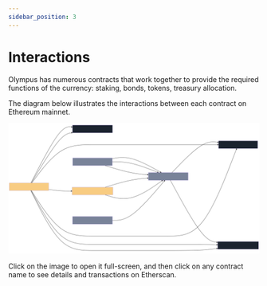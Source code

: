 ```yaml
---
sidebar_position: 3
---
```

# Interactions

Olympus has numerous contracts that work together to provide the required functions of the currency: staking, bonds, tokens, treasury allocation.

The diagram below illustrates the interactions between each contract on Ethereum mainnet.

[![contract-interactions](https://raw.githubusercontent.com/OlympusDAO-Education/Documentation/master/contracts/interactions.svg)](https://raw.githubusercontent.com/OlympusDAO-Education/Documentation/master/contracts/interactions.svg)
<!-- [![contract-interactions](https://raw.githubusercontent.com/OlympusDAO/olympus-docs/master/contracts/interactions.svg)](https://raw.githubusercontent.com/OlympusDAO/olympus-docs/master/contracts/interactions.svg) -->
Click on the image to open it full-screen, and then click on any contract name to see details and transactions on Etherscan.
